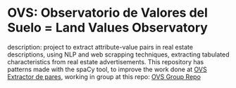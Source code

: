 # OVS: Observatorio de Valores del Suelo = Land Values ​​Observatory

description: project to extract attribute-value pairs in real estate descriptions, using NLP and web scrapping techniques, extracting tabulated characteristics from real estate advertisements. 
This repository has patterns made with the spaCy tool, to improve the work done at [OVS Extractor de pares](https://github.com/tanevitch/OVS-Extractor-de-pares/tree/refactor-interface), working in group at this repo:  [OVS Group Repo](https://github.com/cientopolis/OVS-extractor-idis/tree/dev)

